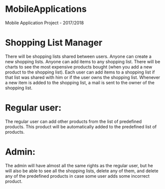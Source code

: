 # MobileApplications
Mobile Application Project - 2017/2018

# Shopping List Manager

There will be shopping lists shared between users. Anyone can create a new shopping lists. Anyone can add items to any shopping list.
There will be charts to see the most expensive products bought (when you add a new product to the shopping list). Each user can add items to a shopping list if that list was shared with him or if the user owns the shopping list.
Whenever a new item is added to the shopping list, a mail is sent to the owner of the shopping list.

# Regular user:
The regular user can add other products from the list of predefined products. This product will be automatically added to the predefined list of products. 

# Admin:
The admin will have almost all the same rights as the regular user, but he will also be able to see all the shopping lists, delete any of them, and delete any of the predefined products in case some user adds some incorrect product.
